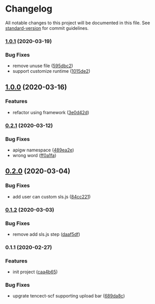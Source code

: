 # Changelog

All notable changes to this project will be documented in this file. See [standard-version](https://github.com/conventional-changelog/standard-version) for commit guidelines.

### [1.0.1](https://github.com/serverless-components/tencent-nextjs/compare/v1.0.0...v1.0.1) (2020-03-19)


### Bug Fixes

* remove unuse file ([595dbc2](https://github.com/serverless-components/tencent-nextjs/commit/595dbc2d3ec1a71ae3c6ede850167b42496d417b))
* support customize runtime ([1015de2](https://github.com/serverless-components/tencent-nextjs/commit/1015de22ed354fab8fcfc7e4811efeaef4ed97c1))

## [1.0.0](https://github.com/serverless-components/tencent-nextjs/compare/v0.2.1...v1.0.0) (2020-03-16)


### Features

* refactor using framework ([3e0d42d](https://github.com/serverless-components/tencent-nextjs/commit/3e0d42d6d30f8f95b92b9578aaf6df2ff748d08e))

### [0.2.1](https://github.com/serverless-components/tencent-nextjs/compare/v0.2.0...v0.2.1) (2020-03-12)


### Bug Fixes

* apigw namespace ([489ea2e](https://github.com/serverless-components/tencent-nextjs/commit/489ea2e792cba4b370a1f96d6691a44159452c21))
* wrong word ([ff0a1fa](https://github.com/serverless-components/tencent-nextjs/commit/ff0a1fa487f55866f888f9b2223c1d3189906055))

## [0.2.0](https://github.com/serverless-components/tencent-nextjs/compare/v0.1.2...v0.2.0) (2020-03-04)


### Bug Fixes

* add user can custom sls.js ([84cc221](https://github.com/serverless-components/tencent-nextjs/commit/84cc221ee362fecebdad3b444cce50e7a5459839))

### [0.1.2](https://github.com/serverless-components/tencent-nextjs/compare/v0.1.1...v0.1.2) (2020-03-03)


### Bug Fixes

* remove add sls.js step ([daaf5df](https://github.com/serverless-components/tencent-nextjs/commit/daaf5dfd81d980044fcf62a73b599e839287c8ad))

### 0.1.1 (2020-02-27)


### Features

* init project ([caa4b65](https://github.com/serverless-components/tencent-nextjs/commit/caa4b65cdd5052a204fac7a35530d5814a7aa07e))


### Bug Fixes

* upgrate tencect-scf supporting upload bar ([689da8c](https://github.com/serverless-components/tencent-nextjs/commit/689da8c8d0a51649828fe664d94e3359baa8d651))
